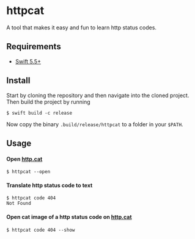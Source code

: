 # httpcat

A tool that makes it easy and fun to learn http status codes.

## Requirements
- [Swift 5.5+](https://www.swift.org/getting-started/)

## Install
Start by cloning the repository and then navigate into the cloned project.
Then build the project by running

```
$ swift build -c release
```

Now copy the binary `.build/release/httpcat` to a folder in your `$PATH`.

## Usage
#### Open [http.cat](https://http.cat)
```
$ httpcat --open
```

#### Translate http status code to text
```
$ httpcat code 404
Not Found
```

#### Open cat image of a http status code on [http.cat](https://http.cat)
```
$ httpcat code 404 --show
```
